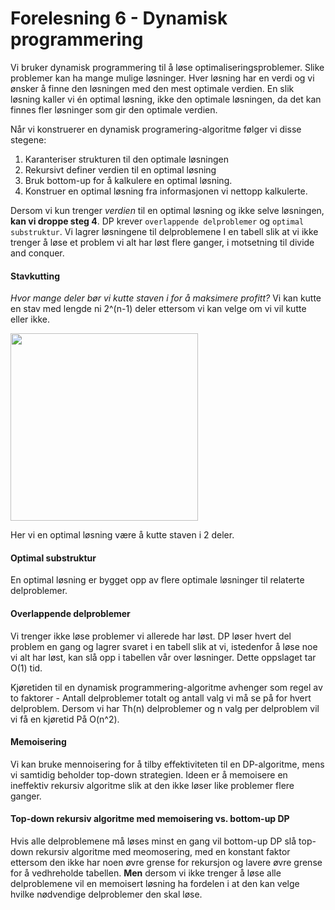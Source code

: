 # Forelesning 6 - Dynamisk programmering
Vi bruker dynamisk programmering til å løse optimaliseringsproblemer. Slike problemer kan ha mange mulige løsninger. Hver løsning har en verdi og vi ønsker å finne den løsningen med den mest optimale verdien. En slik løsning kaller vi én optimal løsning, ikke den optimale løsningen, da det kan finnes fler løsninger som gir den optimale verdien.

Når vi konstruerer en dynamisk programering-algoritme følger vi disse stegene:
1. Karanteriser strukturen til den optimale løsningen
2. Rekursivt definer verdien til en optimal løsning
3. Bruk bottom-up for å kalkulere en optimal løsning.
4. Konstruer en optimal løsning fra informasjonen vi nettopp kalkulerte.

Dersom vi kun trenger *verdien* til en optimal løsning og ikke selve løsningen, **kan vi droppe
steg 4**. DP krever `overlappende delproblemer` og `optimal substruktur`. Vi lagrer løsningene
til delproblemene I en tabell slik at vi ikke trenger å løse et problem vi alt har løst flere ganger, i motsetning til divide and conquer.

#### Stavkutting
*Hvor mange deler bør vi kutte staven i for å maksimere profitt?*
Vi kan kutte en stav med lengde ni 2^(n-1) deler ettersom vi kan velge om vi vil kutte eller ikke.

<img src="https://i.imgur.com/ba46CLx.png" width="300" />

Her vi en optimal løsning være å kutte staven i 2 deler.

#### Optimal substruktur
En optimal løsning er bygget opp av flere optimale løsninger til relaterte delproblemer.
#### Overlappende delproblemer
Vi trenger ikke løse problemer vi allerede har løst. DP løser hvert del problem en gang og lagrer svaret i en tabell slik at vi, istedenfor å løse noe vi alt har løst, kan slå opp i tabellen vår over løsninger. Dette oppslaget tar O(1) tid.

Kjøretiden til en dynamisk programmering-algoritme avhenger som regel av to faktorer - Antall delproblemer totalt og antall valg vi må se på for hvert delproblem. Dersom vi har Th(n) delproblemer og n valg per delproblem vil vi få en kjøretid På O(n^2).

#### Memoisering
Vi kan bruke mennoisering for å tilby effektiviteten til en DP-algoritme, mens vi samtidig beholder top-down strategien. Ideen er å memoisere en ineffektiv rekursiv algoritme slik at den ikke løser like problemer flere ganger.

#### Top-down rekursiv algoritme med memoisering vs. bottom-up DP
Hvis alle delproblemene må løses minst en gang vil bottom-up DP slå top-down rekursiv algoritme med meomosering, med en konstant faktor ettersom den ikke har noen øvre grense for rekursjon og lavere øvre grense for å vedhreholde tabellen. **Men** dersom vi ikke trenger å løse alle delproblemene vil en memoisert løsning ha fordelen i at den kan velge hvilke nødvendige delproblemer den skal løse.